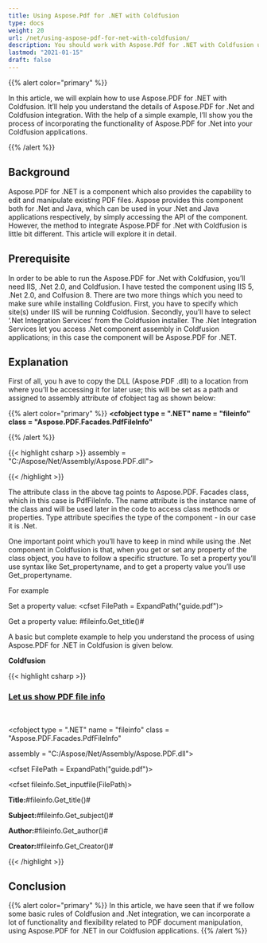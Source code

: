 ```yaml
---
title: Using Aspose.Pdf for .NET with Coldfusion
type: docs
weight: 20
url: /net/using-aspose-pdf-for-net-with-coldfusion/
description: You should work with Aspose.Pdf for .NET with Coldfusion using PdfFileInfo Class
lastmod: "2021-01-15"
draft: false
---
```


{{% alert color="primary" %}} 

In this article, we will explain how to use Aspose.PDF for .NET with Coldfusion. It’ll help you understand the details of Aspose.PDF for .Net and Coldfusion integration. With the help of a simple example, I’ll show you the process of incorporating the functionality of Aspose.PDF for .Net into your Coldfusion applications. 

{{% /alert %}} 

## Background

Aspose.PDF for .NET is a component which also provides the capability to edit and manipulate existing PDF files. Aspose provides this component both for .Net and Java, which can be used in your .Net and Java applications respectively, by simply accessing the API of the component. However, the method to integrate Aspose.PDF for .Net with Coldfusion is little bit different. This article will explore it in detail. 

## Prerequisite

In order to be able to run the Aspose.PDF for .Net with Coldfusion, you’ll need IIS, .Net 2.0, and Coldfusion. I have tested the component using IIS 5, .Net 2.0, and Colfusion 8. There are two more things which you need to make sure while installing Coldfusion. First, you have to specify which site(s) under IIS will be running Coldfusion. Secondly, you’ll have to select ‘.Net Integration Services’ from the Coldfusion installer. The .Net Integration Services let you access .Net component assembly in Coldfusion applications; in this case the component will be Aspose.PDF for .NET. 

## Explanation

First of all, you h ave to copy the DLL (Aspose.PDF .dll) to a location from where you’ll be accessing it for later use; this will be set as a path and assigned to assembly attribute of cfobject tag as shown below: 


{{% alert color="primary" %}} 
**<cfobject type = ".NET" name = "fileinfo" class = "Aspose.PDF.Facades.PdfFileInfo"**

{{% /alert %}} 


{{< highlight csharp >}}
 assembly = "C:/Aspose/Net/Assembly/Aspose.PDF.dll">


{{< /highlight >}}

The attribute class in the above tag points to Aspose.PDF. Facades class, which in this case is PdfFileInfo. The name attribute is the instance name of the class and will be used later in the code to access class methods or properties. Type attribute specifies the type of the component - in our case it is .Net. 

One important point which you’ll have to keep in mind while using the .Net component in Coldfusion is that, when you get or set any property of the class object, you have to follow a specific structure. To set a property you’ll use syntax like Set_propertyname, and to get a property value you’ll use Get_propertyname. 

For example 

Set a property value: 
<cfset FilePath = ExpandPath("guide.pdf")> 

Get a property value: 
<cfoutput>#fileinfo.Get_title()#</cfoutput> 

A basic but complete example to help you understand the process of using Aspose.PDF for .NET in Coldfusion is given below. 

**Coldfusion**

{{< highlight csharp >}}

 <h3><u>Let us show PDF file info</u></h3><br/>

<!--- create an instance of PdfFileInfo class --->

<cfobject type = ".NET" name = "fileinfo" class = "Aspose.PDF.Facades.PdfFileInfo" 

assembly = "C:/Aspose/Net/Assembly/Aspose.PDF.dll">

<!--- get pdf file path --->

<cfset FilePath = ExpandPath("guide.pdf")>

<!--- assign pdf file path to the class object by setting its inputfile property--->

<cfset fileinfo.Set_inputfile(FilePath)>

<!--- Show file info --->

<cfoutput><b>Title:</b>#fileinfo.Get_title()#</cfoutput><br/>

<cfoutput><b>Subject:</b>#fileinfo.Get_subject()#</cfoutput><br/>

<cfoutput><b>Author:</b>#fileinfo.Get_author()#</cfoutput><br/>

<cfoutput><b>Creator:</b>#fileinfo.Get_Creator()#</cfoutput><br/>



{{< /highlight >}}

## Conclusion

{{% alert color="primary" %}} 
In this article, we have seen that if we follow some basic rules of Coldfusion and .Net integration, we can incorporate a lot of functionality and flexibility related to PDF document manipulation, using Aspose.PDF for .NET in our Coldfusion applications. 
{{% /alert %}} 